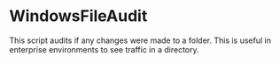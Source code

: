 # WindowsFileAudit
This script audits if any changes were made to a folder. This is useful in enterprise environments to see traffic in a directory.
